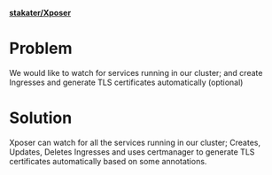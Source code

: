 




**[stakater/Xposer](https://github.com/stakater/Xposer)**


# Problem
We would like to watch for services running in our cluster; and create Ingresses and generate TLS certificates automatically (optional)

# Solution
Xposer can watch for all the services running in our cluster; Creates, Updates, Deletes Ingresses and uses certmanager to generate TLS certificates automatically based on some annotations.




